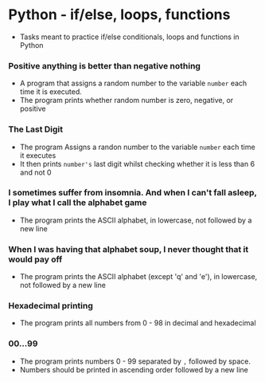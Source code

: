 # Python - if/else, loops, functions

* Tasks meant to practice if/else conditionals, loops and functions in Python

### Positive anything is better than negative nothing

* A program that assigns a random number to the variable `number` each time it is executed.
* The program prints whether random number is zero, negative, or positive

### The Last Digit

* The program Assigns a randon number to the variable `number` each time it executes
* It then prints `number's` last digit whilst checking whether it is less than 6 and not 0

### I sometimes suffer from insomnia. And when I can't fall asleep, I play what I call the alphabet game

* The program prints the ASCII alphabet, in lowercase, not followed by a new line

### When I was having that alphabet soup, I never thought that it would pay off

* The program prints the ASCII alphabet (except 'q' and 'e'), in lowercase, not followed by a new line

### Hexadecimal printing

* The program prints all numbers from 0 - 98 in decimal and hexadecimal

### 00...99

* The program prints numbers 0 - 99 separated by `,` followed by space.
* Numbers should be printed in ascending order followed by a new line
